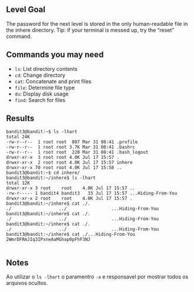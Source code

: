## Level Goal

The password for the next level is stored in the only human-readable file in the inhere directory. Tip: if your terminal is messed up, try the “reset” command.

## Commands you may need

* `ls`: List directory contents
* `cd`: Change directory
* `cat`: Concatenate and print files
* `file`: Determine file type
* `du`: Display disk usage
* `find`: Search for files

## Results

```
bandit3@bandit:~$ ls -lhart
total 24K
-rw-r--r--  1 root root  807 Mar 31 08:41 .profile
-rw-r--r--  1 root root 3.7K Mar 31 08:41 .bashrc
-rw-r--r--  1 root root  220 Mar 31 08:41 .bash_logout
drwxr-xr-x  3 root root 4.0K Jul 17 15:57 .
drwxr-xr-x  2 root root 4.0K Jul 17 15:57 inhere
drwxr-xr-x 70 root root 4.0K Jul 17 15:58 ..
bandit3@bandit:~$ cd inhere/
bandit3@bandit:~/inhere$ ls -lhart
total 12K
drwxr-xr-x 3 root    root    4.0K Jul 17 15:57 ..
-rw-r----- 1 bandit4 bandit3   33 Jul 17 15:57 ...Hiding-From-You
drwxr-xr-x 2 root    root    4.0K Jul 17 15:57 .
bandit3@bandit:~/inhere$ cat ./.
./                  ../                 ...Hiding-From-You  
bandit3@bandit:~/inhere$ cat ./.
./                  ../                 ...Hiding-From-You  
bandit3@bandit:~/inhere$ cat ./.
./                  ../                 ...Hiding-From-You  
bandit3@bandit:~/inhere$ cat ./...Hiding-From-You
2WmrDFRmJIq3IPxneAaMGhap0pFhF3NJ
 
```

## Notes

Ao utilizar o `ls -lhart` o paramentro `-a` e responsavel por mostrar todos os arquivos ocultos.
